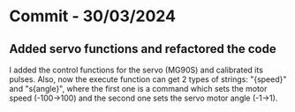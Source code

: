 # Commit - 30/03/2024

## Added servo functions and refactored the code

I added the control functions for the servo (MG90S) and calibrated its pulses. Also, now the execute function can get 2 types of strings: "{speed}" and "s{angle}", where the first one is a command which sets the motor speed (-100->100) and the second one sets the servo motor angle (-1->1).